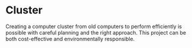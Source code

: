 # Cluster
Creating a computer cluster from old computers to perform efficiently is possible with careful planning and the right approach. This project can be both cost-effective and environmentally responsible.
